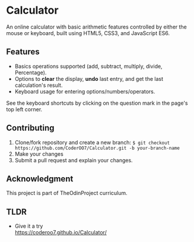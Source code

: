# Calculator

An online calculator with basic arithmetic features controlled by either the mouse or keyboard, built using HTML5, CSS3, and JavaScript ES6.

## Features

- Basics operations supported (add, subtract, multiply, divide, Percentage).
- Options to **clear** the display, **undo** last entry, and get the last calculation's result.
- Keyboard usage for entering options/numbers/operators.

See the keyboard shortcuts by clicking on the question mark in the page's top left corner.

## Contributing

1. Clone/fork repository and create a new branch: `$ git checkout https://github.com/CoderOO7/Calculator.git -b your-branch-name`
2. Make your changes
3. Submit a pull request and explain your changes.

## Acknowledgment

This project is part of TheOdinProject curriculum.

## TLDR

- Give it a try <br>
  https://coderoo7.github.io/Calculator/
